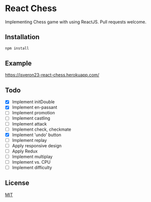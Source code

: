 # React Chess

Implementing Chess game with using ReactJS. Pull requests welcome.

## Installation

```bash
npm install
```

## Example

https://jsveron23-react-chess.herokuapp.com/

## Todo

- [x] Implement initDouble
- [x] Implement en-passant
- [ ] Implement promotion
- [ ] Implement castling
- [ ] Implement attack
- [ ] Implement check, checkmate
- [x] Implement 'undo' button
- [ ] Implement replay
- [ ] Apply responsive design
- [ ] Apply Redux
- [ ] Implement multiplay
- [ ] Implement vs. CPU
- [ ] Implement difficulty

## License

[MIT](LICENSE.md)
